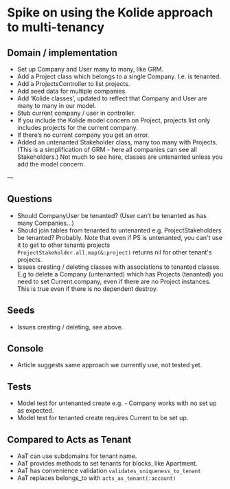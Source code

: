 # Spike on using the Kolide approach to multi-tenancy

## Domain / implementation

- Set up Company and User many to many, like GRM.
- Add a Project class which belongs to a single Company. I.e. is tenanted.
- Add a ProjectsController to list projects.
- Add seed data for multiple companies.
- Add ‘Kolide classes’, updated to reflect that Company and User are many to many in our model.
- Stub current company / user in controller.
- If you include the Kolide model concern on Project, projects list only includes projects for the current company.
- If there’s no current company you get an error.
- Added an untenanted Stakeholder class, many too many with Projects. (This is a simplification of GRM - here all companies can see all Stakeholders.) Not much to see here, classes are untenanted unless you add the model concern.

—

## Questions

- Should CompanyUser be tenanted? (User can’t be tenanted as has many Companies…)
- Should join tables from tenanted to untenanted e.g. ProjectStakeholders be tenanted? Probably. Note that even if PS is untenanted, you can't use it to get to other tenants projects `ProjectStakeholder.all.map(&:project)` returns nil for other tenant's projects.
- Issues creating / deleting classes with associations to tenanted classes. E.g to delete a Company (untenanted) which has Projects (tenanted) you need to set Current.company, even if there are no Project instances. This is true even if there is no dependent destroy.

## Seeds

- Issues creating / deleting, see above.

## Console

- Article suggests same approach we currently use, not tested yet.

## Tests

- Model test for untenanted create e.g. - Company works with no set up as expected.
- Model test for tenanted create requires Current to be set up.

## Compared to Acts as Tenant

- AaT can use subdomains for tenant name.
- AaT provides methods to set tenants for blocks, like Apartment.
- AaT has convenience validation `validates_uniqueness_to_tenant`
- AaT replaces belongs_to with `acts_as_tenant(:account)`
